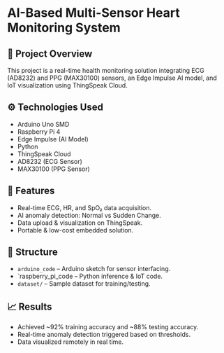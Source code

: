 # AI-Based Multi-Sensor Heart Monitoring System

## 📖 Project Overview
This project is a real-time health monitoring solution integrating ECG (AD8232) and PPG (MAX30100) sensors, an Edge Impulse AI model, and IoT visualization using ThingSpeak Cloud.

## ⚙️ Technologies Used
- Arduino Uno SMD
- Raspberry Pi 4
- Edge Impulse (AI Model)
- Python
- ThingSpeak Cloud
- AD8232 (ECG Sensor)
- MAX30100 (PPG Sensor)

## 🚀 Features
- Real-time ECG, HR, and SpO₂ data acquisition.
- AI anomaly detection: Normal vs Sudden Change.
- Data upload & visualization on ThingSpeak.
- Portable & low-cost embedded solution.

## 📂  Structure
- `arduino_code` – Arduino sketch for sensor interfacing.
- `raspberry_pi_code – Python inference & IoT code.
- `dataset/` – Sample dataset for training/testing.

## 📈 Results
- Achieved ~92% training accuracy and ~88% testing accuracy.
- Real-time anomaly detection triggered based on thresholds.
- Data visualized remotely in real time.

